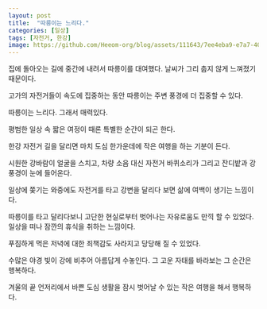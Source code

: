 ```yaml
---
layout: post
title:  "따릉이는 느리다."
categories: [일상]
tags: [자전거, 한강]
image: https://github.com/Heeom-org/blog/assets/111643/7ee4eba9-e7a7-4006-b03d-7caf264f418e
---
```


집에 돌아오는 길에 중간에 내려서 따릉이를 대여했다. 날씨가 그리 춥지 않게 느껴졌기 때문이다.

고가의 자전거들이 속도에 집중하는 동안 따릉이는 주변 풍경에 더 집중할 수 있다.

따릉이는 느리다. 그래서 매력있다. 

평범한 일상 속 짧은 여정이 때론 특별한 순간이 되곤 한다. 

한강 자전거 길을 달리면 마치 도심 한가운데에 작은 여행을 하는 기분이 든다.

시원한 강바람이 얼굴을 스치고, 차량 소음 대신 자전거 바퀴소리가 그리고 잔디밭과 강 풍경이 눈에 들어온다.

일상에 쫒기는 와중에도 자전거를 타고 강변을 달리다 보면 삶에 여백이 생기는 느낌이다.

따릉이를 타고 달리다보니 고단한 현실로부터 벗어나는 자유로움도 만끽 할 수 있었다. 일상을 떠나 잠깐의 휴식을 취하는 느낌이다.

푸짐하게 먹은 저녁에 대한 죄책감도 사라지고 당당해 질 수 있었다.

수많은 야경 빛이 강에 비추어 아름답게 수놓인다. 그 고운 자태를 바라보는 그 순간은 행복하다.

겨울의 끝 언저리에서 바쁜 도심 생활을 잠시 벗어날 수 있는 작은 여행을 해서 행복하다.
